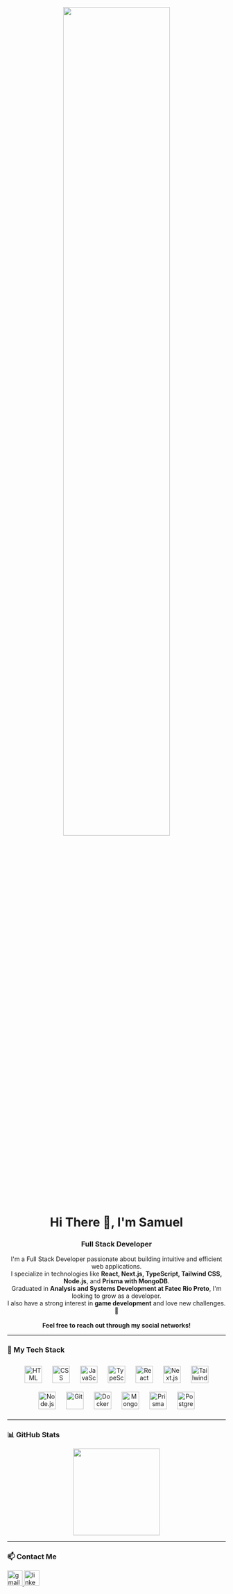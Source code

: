 <div align="center">
  <img src="https://github.com/DevSamuelBrito/DevSamuelBrito/assets/148384134/31b39702-d47a-43cd-8c2d-bbb8ab8555c0" width="70%"  />
</div>

<br/>

<h1 align="center">Hi There 👋, I'm Samuel</h1>
<h3 align="center">Full Stack Developer</h3>

<p align="center">
  I'm a Full Stack Developer passionate about building intuitive and efficient web applications.<br/>
  I specialize in technologies like <strong>React, Next.js, TypeScript, Tailwind CSS, Node.js</strong>, and <strong>Prisma with MongoDB</strong>.<br/>
  Graduated in <strong>Analysis and Systems Development at Fatec Rio Preto</strong>, I'm looking to grow as a developer.<br/>
  I also have a strong interest in <strong>game development</strong> and love new challenges. 🚀<br/>
  <br/>
  <strong>Feel free to reach out through my social networks!</strong>
</p>

---

### 🚀 My Tech Stack

<div align="center">
  <img src="https://cdn.jsdelivr.net/gh/devicons/devicon@latest/icons/html5/html5-original.svg" title="HTML" alt="HTML" width="40" style="margin: 10px"/>
  <img src="https://cdn.jsdelivr.net/gh/devicons/devicon@latest/icons/css3/css3-original.svg" title="CSS" alt="CSS" width="40" style="margin: 10px"/>
  <img src="https://cdn.jsdelivr.net/gh/devicons/devicon@latest/icons/javascript/javascript-original.svg" title="JavaScript" alt="JavaScript" width="40" style="margin: 10px"/>
  <img src="https://cdn.jsdelivr.net/gh/devicons/devicon@latest/icons/typescript/typescript-original.svg" title="TypeScript" alt="TypeScript" width="40" style="margin: 10px"/>
  <img src="https://cdn.jsdelivr.net/gh/devicons/devicon@latest/icons/react/react-original.svg" title="React" alt="React" width="40" style="margin: 10px"/>
  <img src="https://cdn.jsdelivr.net/gh/devicons/devicon@latest/icons/nextjs/nextjs-original.svg" title="Next.js" alt="Next.js" width="40" style="margin: 10px"/>
  <img src="https://cdn.jsdelivr.net/gh/devicons/devicon@latest/icons/tailwindcss/tailwindcss-original.svg" title="Tailwind" alt="Tailwind" width="40" style="margin: 10px"/>
  <img src="https://cdn.jsdelivr.net/gh/devicons/devicon@latest/icons/nodejs/nodejs-original.svg" title="Node.js" alt="Node.js" width="40" style="margin: 10px"/>
  <img src="https://cdn.jsdelivr.net/gh/devicons/devicon@latest/icons/git/git-original.svg" title="Git" alt="Git" width="40" style="margin: 10px"/>
  <img src="https://cdn.jsdelivr.net/gh/devicons/devicon@latest/icons/docker/docker-original.svg" title="Docker" alt="Docker" width="40" style="margin: 10px"/>
  <img src="https://cdn.jsdelivr.net/gh/devicons/devicon@latest/icons/mongodb/mongodb-original.svg" title="MongoDB" alt="MongoDB" width="40" style="margin: 10px"/>
  <img src="https://cdn.jsdelivr.net/gh/devicons/devicon@latest/icons/prisma/prisma-original.svg" title="Prisma" alt="Prisma" width="40" style="margin: 10px"/>
  <img src="https://cdn.jsdelivr.net/gh/devicons/devicon@latest/icons/postgresql/postgresql-original.svg" title="PostgreSQL" alt="PostgreSQL" width="40" style="margin: 10px"/>
</div>

---

### 📊 GitHub Stats

<div align="center">
  <img src="https://github-readme-stats.vercel.app/api/top-langs?username=DevSamuelBrito&layout=compact&theme=dracula&hide_border=false" height="200" />
</div>


---

### 📫 Contact Me

<div align="left">
  <a href="mailto:samuelbrito.dev@gmail.com">
    <img src="https://img.shields.io/static/v1?message=Gmail&logo=gmail&label=&color=D14836&logoColor=white&labelColor=&style=for-the-badge" height="35" alt="gmail logo" />
  </a>
  <a href="https://www.linkedin.com/in/samuel-fava-de-brito/" target="_blank" rel="noopener noreferrer">
    <img src="https://img.shields.io/static/v1?message=LinkedIn&logo=linkedin&label=&color=0077B5&logoColor=white&labelColor=&style=for-the-badge" height="35" alt="linkedin logo" />
  </a>
</div>
